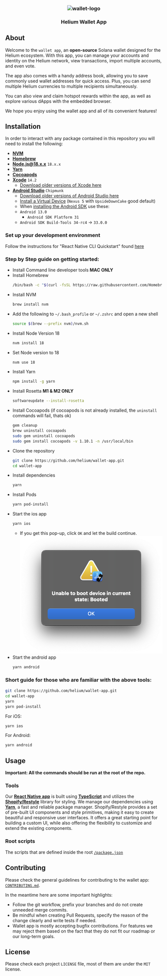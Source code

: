 <h3 align="center">
  <image src="https://raw.githubusercontent.com/helium/wallet-app/main/android/app/src/main/res/mipmap-xxxhdpi/ic_launcher.png" alt="wallet-logo" height="100" />
  <br/>
  <h3 align="center">Helium Wallet App</h3>
</h3>

## About

Welcome to the `wallet app`, an **open-source** Solana wallet designed for the Helium ecosystem. With this app, you can manage your accounts and identity on the Helium network, view transactions, import multiple accounts, and even vote.

The app also comes with a handy address book, allowing you to save commonly used wallet addresses for quick access. Plus, you can send multiple Helium currencies to multiple recipients simultaneously.

You can also view and claim hotspot rewards within the app, as well as explore various dApps with the embedded browser.

We hope you enjoy using the wallet app and all of its convenient features!

## Installation

In order to interact with any package contained in this repository you will need to install the following:

- [**NVM**](https://github.com/nvm-sh/nvm/blob/master/README.md)
- [**Homebrew**](https://brew.sh/)
- [**Node.js@18.x.x**](https://nodejs.org/) `18.x.x`
- [**Yarn**](https://www.npmjs.com/package/yarn)
- [**Cocoapods**](https://cocoapods.org/)
- [**Xcode**](https://developer.apple.com/xcode/) `14.2`
  - [Download older versions of Xcode here](https://developer.apple.com/download/all/?q=xcode%2014.2)
- [**Android Studio**](https://developer.android.com/studio) `Chipmunk`
  - [Download older versions of Android Studio here](https://developer.android.com/studio/archive)
  - [Install a Virtual Device](https://developer.android.com/studio/run/emulator#avd) (`Nexus 5` with `UpsideDownCake` good default)
  - When [installing the Android SDK](https://reactnative.dev/docs/environment-setup#android-sdk) use these:
  - `Android 13.0`
    - `Android SDK Platform 31`
  - `Android SDK Build-Tools 34-rc4` -> `33.0.0`

### Set up your development environment

Follow the instructions for "React Native CLI Quickstart" found [here](https://reactnative.dev/docs/environment-setup)

### Step by Step guide on getting started:

- Install Command line developer tools **MAC ONLY**
- Install Homebrew
  ```bash
  /bin/bash -c "$(curl -fsSL https://raw.githubusercontent.com/Homebrew/install/HEAD/install.sh)"
  ```
- Install NVM
  ```bash
  brew install nvm
  ```
- Add the following to `~/.bash_profile` or `~/.zshrc` and open a new shell
  ```bash
  source $(brew --prefix nvm)/nvm.sh
  ```
- Install Node Version 18
  ```bash
  nvm install 18
  ```
- Set Node version to 18
  ```bash
  nvm use 18
  ```
- Install Yarn
  ```bash
  npm install -g yarn
  ```
- Install Rosetta **M1 & M2 ONLY**
  ```bash
  softwareupdate --install-rosetta
  ```
- Install Cocoapods (if cocoapods is not already installed, the `uninstall` commands will fail, thats ok)
  ```bash
  gem cleanup
  brew uninstall cocoapods
  sudo gem uninstall cocoapods
  sudo gem install cocoapods -v 1.10.1 -n /usr/local/bin
  ```
- Clone the repository
  ```bash
  git clone https://github.com/helium/wallet-app.git
  cd wallet-app
  ```
- Install dependencies
  ```bash
  yarn
  ```
- Install Pods
  ```bash
  yarn pod-install
  ```
- Start the ios app
  ```bash
  yarn ios
  ```
  - If you get this pop-up, click `OK` and let the build continue.
    ![Unable To Boot Pop up](/readme/ios-yarn-build-unable-to-boot.png)
- Start the android app
  ```bash
  yarn android
  ```

### Short guide for those who are familiar with the above tools:

```bash
git clone https://github.com/helium/wallet-app.git
cd wallet-app
yarn
yarn pod-install
```

For iOS:

```bash
yarn ios
```

For Android:

```bash
yarn android
```

## Usage

**Important: All the commands should be run at the root of the repo.**

### Tools

Our [**React Native app**](https://reactnative.dev/docs/getting-started) is built using [**TypeScript**](https://www.typescriptlang.org/docs/) and utilizes the [**Shopify/Restyle**](https://github.com/Shopify/restyle) library for styling. We manage our dependencies using [**Yarn**](https://yarnpkg.com/), a fast and reliable package manager. Shopify/Restyle provides a set of pre-built UI components and style primitives, making it easy to create beautiful and responsive user interfaces. It offers a great starting point for building a custom UI, while also offering the flexibility to customize and extend the existing components.

### Root scripts

The scripts that are defined inside the root [`/package.json`](https://github.com/helium/wallet-app/blob/main/package.json)

## Contributing

Please check the general guidelines for contributing to the wallet app: [`CONTRIBUTING.md`](https://github.com/helium/wallet-app/blob/main/CONTRIBUTING.md).

In the meantime here are some important highlights:

- Follow the git workflow, prefix your branches and do not create unneeded merge commits.
- Be mindful when creating Pull Requests, specify the reason of the change clearly and write tests if needed.
- Wallet app is mostly accepting bugfix contributions. For features we may reject them based on the fact that they do not fit our roadmap or our long-term goals.

## License

Please check each project `LICENSE` file, most of them are under the `MIT` license.

